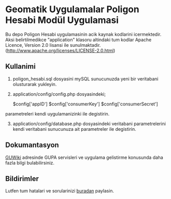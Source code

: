 Geomatik Uygulamalar Poligon Hesabi Modül Uygulamasi
================

Bu depo Poligon Hesabi uygulamasinin acik kaynak kodlarini icermektedir. 
Aksi belirtilmedikce "application" klasoru altindaki tum kodlar Apache Licence, Version 2.0 lisansi ile sunulmaktadir.
(http://www.apache.org/licenses/LICENSE-2.0.html)


Kullanimi
----------

1) poligon_hesabi.sql dosyasini mySQL sunucunuzda yeni bir veritabani olusturarak yukleyin.

2) application/config/config.php dosyasindeki;
	
	$config['appID']
	$config['consumerKey']
	$config['consumerSecret']

parametreleri kendi uygulamanizinki ile degistirin.

3) application/config/database.php dosyasindeki veritabani parametrelerini kendi veritabani sunucunuza ait parametreler ile degistirin.


Dokumantasyon
--------
[GUWiki] adresinde GUPA servisleri ve uygulama gelistirme konusunda daha fazla bilgi bulabilirsiniz.

[GUWiki]: http://www.geomatikuygulamalar.com/wiki


Bildirimler
--------

Lutfen tum hatalari ve sorularinizi [buradan][issues] paylasin.

[issues]: https://github.com/mtrcn/Poligon-Hesabi/issues
